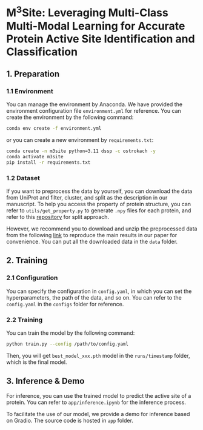 # M<sup>3</sup>Site: Leveraging Multi-Class Multi-Modal Learning for Accurate Protein Active Site Identification and Classification

## 1. Preparation

### 1.1 Environment
You can manage the environment by Anaconda. We have provided the environment configuration file `environment.yml` for reference. You can create the environment by the following command:
```bash
conda env create -f environment.yml
```
or you can create a new environment by `requirements.txt`:
```bash
conda create -n m3site python=3.11 dssp -c ostrokach -y
conda activate m3site
pip install -r requirements.txt
```

### 1.2 Dataset

If you want to preprocess the data by yourself, you can download the data from UniProt and filter, cluster, and split as the description in our manuscript. To help you access the property of protein structure, you can refer to `utils/get_property.py` to generate `.npy` files for each protein, and refer to this [repository](https://github.com/Gift-OYS/MMSite) for split approach.

However, we recommend you to download and unzip the preprocessed data from the following [link](https://pan.baidu.com/s/1JP3OgoU7reIbSsz-RFwiXQ?pwd=5dnb) to reproduce the main results in our paper for convenience. You can put all the downloaded data in the `data` folder.

## 2. Training

### 2.1 Configuration
You can specify the configuration in `config.yaml`, in which you can set the hyperparameters, the path of the data, and so on. You can refer to the `config.yaml` in the `configs` folder for reference.

### 2.2 Training
You can train the model by the following command:
```bash
python train.py --config /path/to/config.yaml
```

Then, you will get `best_model_xxx.pth` model in the `runs/timestamp` folder, which is the final model.

## 3. Inference & Demo

For inference, you can use the trained model to predict the active site of a protein. You can refer to `app/inference.ipynb` for the inference process.

To facilitate the use of our model, we provide a demo for inference based on Gradio. The source code is hosted in `app` folder.
